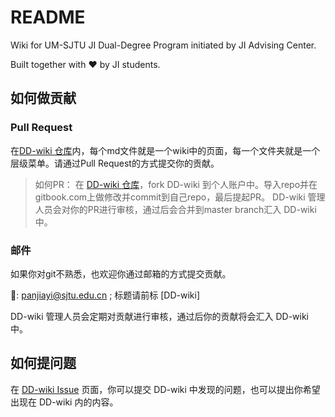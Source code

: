 # README
Wiki for UM-SJTU JI Dual-Degree Program initiated by JI Advising Center.

Built together with ❤️  by JI students.

## 如何做贡献
### Pull Request
在[DD-wiki 仓库](https://github.com/UMJI-Advising-Center/DD-Wiki)内，每个md文件就是一个wiki中的页面，每一个文件夹就是一个层级菜单。请通过Pull Request的方式提交你的贡献。

> 如何PR： 在 [DD-wiki 仓库](https://github.com/UMJI-Advising-Center/DD-Wiki)，fork DD-wiki 到个人账户中。导入repo并在gitbook.com上做修改并commit到自己repo，最后提起PR。 DD-wiki 管理人员会对你的PR进行审核，通过后会合并到master branch汇入 DD-wiki 中。

### 邮件
如果你对git不熟悉，也欢迎你通过邮箱的方式提交贡献。

📮: panjiayi@sjtu.edu.cn ; 标题请前标 [DD-wiki]

DD-wiki 管理人员会定期对贡献进行审核，通过后你的贡献将会汇入 DD-wiki 中。

## 如何提问题
在 [DD-wiki Issue](https://github.com/UMJI-Advising-Center/DD-Wiki/issues) 页面，你可以提交 DD-wiki 中发现的问题，也可以提出你希望出现在 DD-wiki 内的内容。
